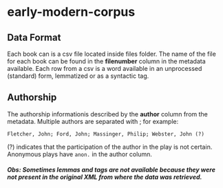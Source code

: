 # early-modern-corpus

## Data Format
Each book can is a csv file located inside files folder. The name of the file for each book can be found in the **filenumber** column in the metadata available. Each row from a csv is a word available in an unprocessed (standard) form, lemmatized or as a syntactic tag.

## Authorship 
The authorship informationis described by the **author** column from the metadata. Multiple authors are separated with ; for example: 

`Fletcher, John; Ford, John; Massinger, Philip; Webster, John (?)` 

(?) indicates that the participation of the author in the play is not certain. Anonymous plays have `anon.` in the author column.

##### Obs: Sometimes lemmas and tags are not available because they were not present in the original XML from where the data was retrieved.
